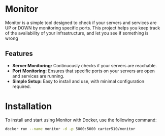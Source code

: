 # Monitor

Monitor is a simple tool designed to check if your servers and services are UP or DOWN by monitoring specific ports. This project helps you keep track of the availability of your infrastructure, and let you see if something is wrong

## Features

- **Server Monitoring:** Continuously checks if your servers are reachable.
- **Port Monitoring:** Ensures that specific ports on your servers are open and services are running.
- **Simple Setup:** Easy to install and use, with minimal configuration required.

# Installation

To install and start using Monitor with Docker, use the following command:

```bash
docker run --name monitor -d -p 5000:5000 carter510/monitor
